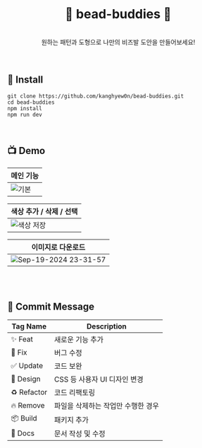 <br/>

<h1 align="center">🔴 bead-buddies 🔴</h1>
<p align="center">
  <br/>원하는 패턴과 도형으로 나만의 비즈발 도안을 만들어보세요!<br/>
    
<br/>
<br/>

## 🔩 Install
```
git clone https://github.com/kanghyew0n/bead-buddies.git
cd bead-buddies
npm install
npm run dev
```

<br/>

## 📺 Demo


|                          메인 기능                                                      | 
|---------------------------------------------------------------------------------------| 
|![기본](https://github.com/user-attachments/assets/d6c03d3e-9a9a-4eca-b181-8c74a987c93e)| 

|                         색상 추가 / 삭제 / 선택                                            | 
|---------------------------------------------------------------------------------------| 
|![색상 저장](https://github.com/user-attachments/assets/f71c8df1-ad65-403b-856d-87a22dae3f70)| 

|                         이미지로 다운로드                                                  | 
|---------------------------------------------------------------------------------------| 
|![Sep-19-2024 23-31-57](https://github.com/user-attachments/assets/86b01432-85c6-44c6-89c5-1804559f33b8)| 

<br/>
<br/>

## 💬 Commit Message

| Tag Name    | Description                                      |
| ----------- | -------------------------------------------------|
| ✨ Feat     | 새로운 기능 추가                                      |
| 🐛 Fix      | 버그 수정                                           |
| ✅ Update   | 코드 보완                                           |
| 💄 Design   | CSS 등 사용자 UI 디자인 변경                           |
| ♻️ Refactor  | 코드 리팩토링                                        |
| 🔥 Remove   | 파일을 삭제하는 작업만 수행한 경우                         |
| 📦 Build    | 패키지 추가                                          |
| 📝 Docs     | 문서 작성 및 수정                                     |
